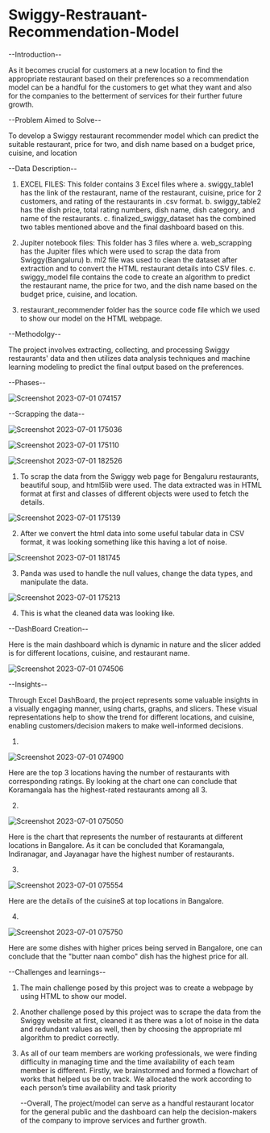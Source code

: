 # Swiggy-Restrauant-Recommendation-Model

--Introduction--

As it becomes crucial for customers at a new location to find the appropriate restaurant based on their preferences so a recommendation model can be a handful for the customers to get what they want and also for the companies to the betterment of services for their further future growth.

--Problem Aimed to Solve--

To develop a Swiggy restaurant recommender model which can predict the suitable restaurant, price for two, and dish name based on a budget price, cuisine, and location 

--Data Description--

1. EXCEL FILES: This folder contains 3 Excel files where
a. swiggy_table1 has the link of the restaurant, name of the restaurant, cuisine, price for 2 customers, and rating of the restaurants in .csv format.
b. swiggy_table2 has the dish price, total rating numbers, dish name, dish category, and name of the restaurants.
c. finalized_swiggy_dataset has the combined two tables mentioned above and the final dashboard based on this.

2. Jupiter notebook files: This folder has 3 files where
a. web_scrapping has the Jupiter files which were used to scrap the data from Swiggy(Bangaluru)
b. ml2 file was used to clean the dataset after extraction and to convert the HTML restaurant details into CSV files.
c. swiggy_model file contains the code to create an algorithm to predict the restaurant name, the price for two, and the dish name based on the budget price, cuisine, and location.

3. restaurant_recommender folder has the source code file which we used to show our model on the HTML webpage.
 
--Methodolgy--

The project involves extracting, collecting, and processing Swiggy restaurants' data and then utilizes data analysis techniques and machine learning modeling to predict the final output based on the preferences.

--Phases--

![Screenshot 2023-07-01 074157](https://github.com/Ashish23-Karn/Swiggy-Restrauant-Recommendation-Model/assets/121361369/46949c29-50ad-47c3-a6b2-41b0dfd480a9)

--Scrapping the data--

![Screenshot 2023-07-01 175036](https://github.com/Ashish23-Karn/Swiggy-Restrauant-Recommendation-Model/assets/121361369/56bea6f7-ecaa-463f-91f7-34278f7f1161)

![Screenshot 2023-07-01 175110](https://github.com/Ashish23-Karn/Swiggy-Restrauant-Recommendation-Model/assets/121361369/b04b98f6-7401-4a80-be72-b931a52c9cf1)

![Screenshot 2023-07-01 182526](https://github.com/Ashish23-Karn/Swiggy-Restrauant-Recommendation-Model/assets/121361369/604b39ef-e077-40a5-b9b7-ba9d23673044)


1. To scrap the data from the Swiggy web page for Bengaluru restaurants, beautiful soup, and html5lib were used. The data extracted was in HTML format at first and classes of different objects were used to fetch the details.

![Screenshot 2023-07-01 175139](https://github.com/Ashish23-Karn/Swiggy-Restrauant-Recommendation-Model/assets/121361369/b6dd9b8b-7d16-4f06-a131-774c7ba51d74)

2. After we convert the html data into some useful tabular data in CSV format, it was looking something like this having a lot of noise.
   
 ![Screenshot 2023-07-01 181745](https://github.com/Ashish23-Karn/Swiggy-Restrauant-Recommendation-Model/assets/121361369/14291b6e-5dd1-4f73-ba35-b478a1d02382)

3. Panda was used to handle the null values, change the data types, and manipulate the data.
   
![Screenshot 2023-07-01 175213](https://github.com/Ashish23-Karn/Swiggy-Restrauant-Recommendation-Model/assets/121361369/b8cc3a90-6cce-4905-bf01-bf2d28bd354a)

4. This is what the cleaned data was looking like.

--DashBoard Creation--

Here is the main dashboard which is dynamic in nature and the slicer added is for different locations, cuisine, and restaurant name.

![Screenshot 2023-07-01 074506](https://github.com/Ashish23-Karn/Swiggy-Restrauant-Recommendation-Model/assets/121361369/34978159-7882-4108-9566-806a7c07d06d)


--Insights--

Through Excel DashBoard, the project represents some valuable insights in a visually engaging manner, using charts, graphs, and slicers. These visual representations help to show the trend for different locations, and cuisine, enabling customers/decision makers to make well-informed decisions.

1.
![Screenshot 2023-07-01 074900](https://github.com/Ashish23-Karn/Swiggy-Restrauant-Recommendation-Model/assets/121361369/94aae878-c92f-4741-9241-7b2178927e2d)

Here are the top 3 locations having the number of restaurants with corresponding ratings. By looking at the chart one can conclude that Koramangala has the highest-rated restaurants among all 3.

2.
![Screenshot 2023-07-01 075050](https://github.com/Ashish23-Karn/Swiggy-Restrauant-Recommendation-Model/assets/121361369/21bc9504-82bc-4bd5-b072-557cfa1f99a1)

Here is the chart that represents the number of restaurants at different locations in Bangalore. As it can be concluded that Koramangala, Indiranagar, and Jayanagar have the highest number of restaurants.

3.
![Screenshot 2023-07-01 075554](https://github.com/Ashish23-Karn/Swiggy-Restrauant-Recommendation-Model/assets/121361369/2149868b-322a-4f99-88c7-55542335be1b)

Here are the details of the cuisineS at top locations in Bangalore.

4.
![Screenshot 2023-07-01 075750](https://github.com/Ashish23-Karn/Swiggy-Restrauant-Recommendation-Model/assets/121361369/ea195c4f-5d4a-4458-891b-444c11ad2a7a)

Here are some dishes with higher prices being served in Bangalore, one can conclude that the "butter naan combo" dish has the highest price for all.

--Challenges and learnings--

1. The main challenge posed by this project was to create a webpage by using HTML to show our model.
2. Another challenge posed by this project was to scrape the data from the Swiggy website at first, cleaned it as there was a lot of noise in the data and redundant values as well, then by choosing the appropriate ml algorithm to predict correctly.
3. As all of our team members are working professionals, we were finding difficulty in managing time and the time availability of each team member is different. Firstly, we brainstormed and formed a flowchart of works that helped us be on track. We allocated the work according to each person’s time availability and task priority

   --Overall, The project/model can serve as a handful restaurant locator for the general public and the dashboard can help the decision-makers of the company to improve services and further growth. 
